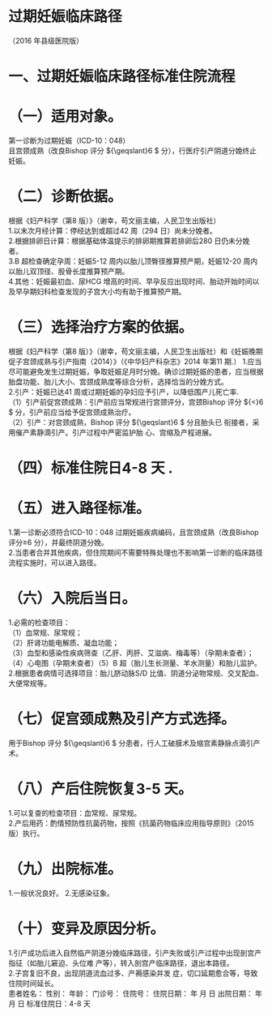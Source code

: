 # 过期妊娠临床路径  
（2016 年县级医院版）  
# 一、过期妊娠临床路径标准住院流程  
# （一）适用对象。  
第一诊断为过期妊娠（ICD-10：048）  
且宫颈成熟（改良Bishop 评分 ${\geqslant}6 $ 分），行医疗引产阴道分娩终止妊娠。  
# （二）诊断依据。  
根据《妇产科学（第8 版）》（谢幸，苟文丽主编，人民卫生出版社）  
1.以末次月经计算：停经达到或超过42 周（294 日）尚未分娩者。  
2.根据排卵日计算：根据基础体温提示的排卵期推算若排卵后280 日仍未分娩者。  
3.B 超检查确定孕周：妊娠5-12 周内以胎儿顶臀径推算预产期，妊娠12-20 周内以胎儿双顶径、股骨长度推算预产期。  
4.其他：妊娠最初血、尿HCG 增高的时间、早孕反应出现时间、胎动开始时间以及早孕期妇科检查发现的子宫大小均有助于推算预产期。  
# （三）选择治疗方案的依据。  
根据《妇产科学（第8 版）》（谢幸，苟文丽主编，人民卫生出版社）和《妊娠晚期促子宫颈成熟与引产指南（2014）》（《中华妇产科杂志》2014 年第11 期.） 1.应当尽可能避免发生过期妊娠，争取妊娠足月时分娩。确诊过期妊娠的患者，应当根据胎盘功能、胎儿大小、宫颈成熟度等综合分析，选择恰当的分娩方式。  
2.引产：妊娠已达41 周或过期妊娠的孕妇应予引产，以降低围产儿死亡率.  
（1）引产前促宫颈成熟：引产前应当常规进行宫颈评分，宫颈Bishop 评分 ${<}6 $ 分，引产前应当给予促宫颈成熟治疗。  
（2）引产：对宫颈成熟，Bishop 评分 ${\geqslant}6 $  分且胎头已 衔接者，采用催产素静滴引产。引产过程中严密监护胎 心、宫缩及产程进展。  
# （四）标准住院日4-8 天 .  
# （五）进入路径标准。  
1.第一诊断必须符合ICD-10：048 过期妊娠疾病编码，且宫颈成熟（改良Bishop 评分≥6 分），并最终阴道分娩。  
2.当患者合并其他疾病，但住院期间不需要特殊处理也不影响第一诊断的临床路径流程实施时，可以进入路径。  
# （六）入院后当日。  
1.必需的检查项目：  
（1）血常规、尿常规；  
（2）肝肾功能电解质、凝血功能；  
（3）血型和感染性疾病筛查（乙肝、丙肝、艾滋病、梅毒等）（孕期未查者）；  
（4）心电图（孕期未查者）（5）B 超（胎儿生长测量、羊水测量）和胎儿监护。  
2.根据患者病情可选择项目：胎儿脐动脉S/D 比值、阴道分泌物常规、交叉配血、大便常规等。  
# （七）促宫颈成熟及引产方式选择。  
用于Bishop 评分 ${\geqslant}6 $ 分患者，行人工破膜术及缩宫素静脉点滴引产术。  
# （八）产后住院恢复3-5 天。  
1.可以复查的检查项目：血常规、尿常规。  
2.产后用药：酌情预防性抗菌药物，按照《抗菌药物临床应用指导原则》（2015 版）执行。  
# （九）出院标准。  
1.一般状况良好。       2.无感染征象。  
# （十）变异及原因分析。  
1.引产成功后进入自然临产阴道分娩临床路径，引产失败或引产过程中出现剖宫产指征（如胎儿窘迫、头位难 产等），转入剖宫产临床路径，退出本路径。  
2.子宫复旧不良，出现阴道流血过多、产褥感染并发 症，切口延期愈合等，导致住院时间延长。  
患者姓名：          性别：    年龄：    门诊号：       住院号：         住院日期：   年  月  日   出院日期：   年   月  日   标准住院日：4-8 天  
